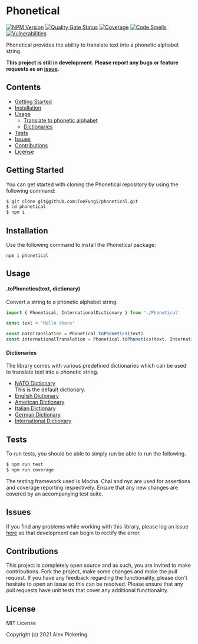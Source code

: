 # Phonetical

[![NPM Version](https://badge.fury.io/js/phonetical.svg)](https://badge.fury.io/js/phonetical)
[![Quality Gate Status](https://sonarcloud.io/api/project_badges/measure?project=ToeFungi_phonetical&metric=alert_status)](https://sonarcloud.io/summary/new_code?id=ToeFungi_phonetical)
[![Coverage](https://sonarcloud.io/api/project_badges/measure?project=ToeFungi_phonetical&metric=coverage)](https://sonarcloud.io/summary/new_code?id=ToeFungi_phonetical)
[![Code Smells](https://sonarcloud.io/api/project_badges/measure?project=ToeFungi_phonetical&metric=code_smells)](https://sonarcloud.io/summary/new_code?id=ToeFungi_phonetical)
[![Vulnerabilities](https://sonarcloud.io/api/project_badges/measure?project=ToeFungi_phonetical&metric=vulnerabilities)](https://sonarcloud.io/summary/new_code?id=ToeFungi_phonetical)

Phonetical provides the ability to translate text into a phonetic alphabet string.

**This project is still in development. Please report any bugs or feature requests as an
[issue](https://github.com/ToeFungi/phonetical/issues/new).**

## Contents

- [Getting Started](#getting-started)
- [Installation](#installation)
- [Usage](#usage)
  - [Translate to phonetic alphabet](#tophoneticstext-dictionary)
  - [Dictionaries](#dictionaries)
- [Tests](#tests)
- [Issues](#issues)
- [Contributions](#contributions)
- [License](#license)

## Getting Started

You can get started with cloning the Phonetical repository by using the following command:

```bash
$ git clone git@github.com:ToeFungi/phonetical.git
$ cd phonetical
$ npm i
```

## Installation

Use the following command to install the Phonetical package:

```
npm i phonetical
```

## Usage

#### .toPhonetics(text, dictionary)

Convert a string to a phonetic alphabet string.

```typescript
import { Phonetical, InternationalDictionary } from './Phonetical'

const text = 'Hello there'

const natoTranslation = Phonetical.toPhonetics(text)
const internationalTranslation = Phonetical.toPhonetics(text, InternationalDictionary)
```

#### Dictionaries

The library comes with various predefined dictionaries which can be used to translate text into a phonetic string.

- [NATO Dictionary](http://www.sckans.edu/~sireland/radio/code.html)  
  This is the default dictionary.
- [English Dictionary](http://www.sckans.edu/~sireland/radio/code.html)
- [American Dictionary](http://www.sckans.edu/~sireland/radio/code.html)
- [Italian Dictionary](http://www.sckans.edu/~sireland/radio/code.html)
- [German Dictionary](http://www.sckans.edu/~sireland/radio/code.html)
- [International Dictionary](http://www.sckans.edu/~sireland/radio/code.html)

## Tests

To run tests, you should be able to simply run be able to run the following.

```bash
$ npm run test
$ npm run coverage
```

The testing framework used is Mocha. Chai and nyc are used for assertions and coverage reporting respectively. Ensure 
that any new changes are covered by an accompanying test suite.

## Issues

If you find any problems while working with this library, please log an issue
[here](https://github.com/ToeFungi/phonetical/issues) so that development can begin to rectify the error.

## Contributions

This project is completely open source and as such, you are invited to make contributions. Fork the project, make some
changes and make the pull request. If you have any feedback regarding the functionality, please don't hesitate to open
an issue so this can be resolved. Please ensure that any pull requests have unit tests that cover any additional
functionality.

## License

MIT License

Copyright (c) 2021 Alex Pickering
